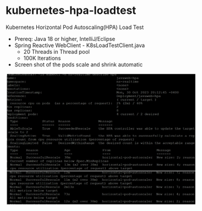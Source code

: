 # kubernetes-hpa-loadtest
Kubernetes Horizontal Pod Autoscaling(HPA)  Load Test

-  Prereq: Java 18 or higher, IntelliJ/Eclipse
-  Spring Reactive WebClient - K8sLoadTestClient.java
     - 20 Threads in Thread pool 
     - 100K Iterations
-  Screen shot of the pods scale and shrink automatic

![img.png](img.png)   
